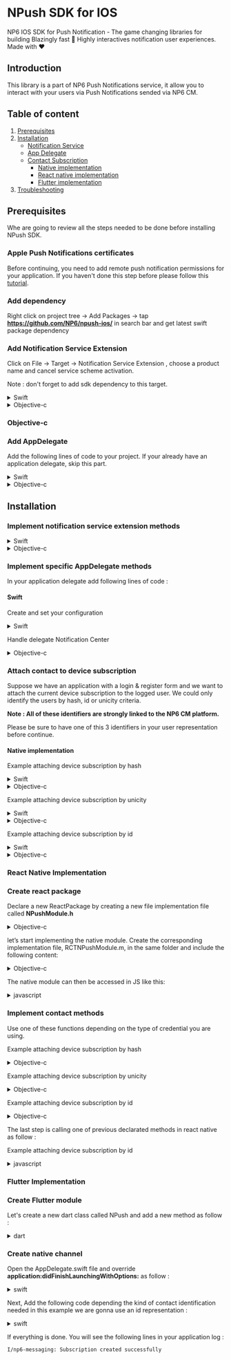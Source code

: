# NPush SDK for IOS 
NP6 IOS SDK for Push Notification - The game changing libraries for building Blazingly fast 🚀 Highly interactives notification user experiences. Made with ❤️ 

## Introduction 
This library is a part of NP6 Push Notifications service, it allow you to interact with your users via Push Notifications sended via NP6 CM. 

## Table of content
1.	[Prerequisites](https://github.com/NP6/npush-ios#prerequisites)
2.	[Installation](https://github.com/NP6/npush-ios#installation)
    * [Notification Service]()
    * [App Delegate]()
    * [Contact Subscription]()
        * [Native implementation]()
        * [React native implementation](https://github.com/NP6/npush-ios/#react-native-implementation)
        * [Flutter implementation]()
3.	[Troubleshooting]()


## Prerequisites
Whe are going to review all the steps needed to be done before installing NPush SDK.


### Apple Push Notifications certificates

Before continuing, you need to add remote push notification permissions for your application. If you haven't done this step before please follow this 
[tutorial]().

### Add dependency 

Right click on project tree -> Add Packages -> tap **https://github.com/NP6/npush-ios/** in search bar
and get latest swift package dependency


### Add Notification Service Extension

Click on File -> Target -> Notification Service Extension , choose a product name and cancel service scheme activation. 


Note : don't forget to add sdk dependency to this target. 

<details>

<summary>Swift</summary>
    
```swift
class NotificationService: UNNotificationServiceExtension {

    var contentHandler: ((UNNotificationContent) -> Void)?

    override func didReceive(_ request: UNNotificationRequest, withContentHandler contentHandler: @escaping (UNNotificationContent) -> Void) {
        self.contentHandler = contentHandler
        
        NPush.instance.didReceive(request: request, contentHandler: contentHandler)
    }
}
```

</details>
                        
<details>

<summary>Objective-c</summary>
    
```objective-c

#import "NotificationService.h"

@interface NotificationService ()

@property (nonatomic, strong) void (^contentHandler)(UNNotificationContent *contentToDeliver);
@property (nonatomic, strong) UNMutableNotificationContent *bestAttemptContent;

@end

@implementation NotificationService

- (void)didReceiveNotificationRequest:(UNNotificationRequest *)request withContentHandler:(void (^)(UNNotificationContent * _Nonnull))contentHandler {
    self.contentHandler = contentHandler;    
}

@end
```


</details>

 
### Objective-c

### Add AppDelegate 

Add the following lines of code to your project. If your already have an application delegate, skip this part.

<details>

<summary>Swift</summary>
    
    
```swift 
class MyAppDelegate: NSObject, UIApplicationDelegate, UNUserNotificationCenterDelegate {    
    func application(_ application: UIApplication, didFinishLaunchingWithOptions launchOptions: [UIApplication.LaunchOptionsKey : Any]? = nil) -> Bool {
        UNUserNotificationCenter.current().delegate = self
        return true;
    }
}

@main
struct demoApp: App {
    
    @UIApplicationDelegateAdaptor(MyApplicationDelegate.self) var appDelegate
    
    ...
}
```

</details>

<details>

<summary>Objective-c</summary>

```objective-c 
@interface AppDelegate () <UNUserNotificationCenterDelegate>

@end

@implementation AppDelegate


- (BOOL)application:(UIApplication *)application didFinishLaunchingWithOptions:(NSDictionary *)launchOptions {
    return YES;
}


@end
```    
    
</details>



## Installation 

### Implement notification service extension methods

<details>

<summary>Swift</summary>
    
```swift 
...
    var contentHandler: ((UNNotificationContent) -> Void)?

    override func didReceive(_ request: UNNotificationRequest, withContentHandler contentHandler: @escaping (UNNotificationContent) -> Void) {
        self.contentHandler = contentHandler
        
        NPush.instance.didReceive(request: request, contentHandler: contentHandler)
    }
    
    ...

```
    
</details>

<details>

<summary>Objective-c</summary>

```objective-c
@interface NotificationService ()

@property (nonatomic, strong) void (^contentHandler)(UNNotificationContent *contentToDeliver);

@end

@implementation NotificationService

- (void)didReceiveNotificationRequest:(UNNotificationRequest *)request withContentHandler:(void (^)(UNNotificationContent * _Nonnull))contentHandler {
    self.contentHandler = contentHandler;
    NPush *npush = [NPush instance];
    [npush didReceiveWithRequest:request contentHandler: contentHandler];

}

@end
```

</details>

### Implement specific AppDelegate methods

In your application delegate add following lines of code :

#### Swift

Create and set your configuration 

<details>

<summary>Swift</summary>

```swift 
class MyAppDelegate: NSObject, UIApplicationDelegate, UNUserNotificationCenterDelegate {
    
    func application(_ application: UIApplication, didFinishLaunchingWithOptions launchOptions: [UIApplication.LaunchOptionsKey : Any]? = nil) -> Bool {
      NPush.requestNotificationAuthorization(application)
      
      let config = Config("<identity>", application: UUID(uuidString: "<application-id>") ?? throw ...)
      NPush.instance.InitWithConfig(config: config)

      return true;
    }
    
    ...
}

```

</details>

Handle delegate Notification Center  

<details>

<summary>Objective-c</summary>
```swift 
class MyAppDelegate: NSObject, UIApplicationDelegate, UNUserNotificationCenterDelegate {
    
    ...
        func application(_ application: UIApplication, didReceiveRemoteNotification userInfo: [AnyHashable : Any], fetchCompletionHandler completionHandler: @escaping (UIBackgroundFetchResult) -> Void) {
        defer {
            completionHandler(.newData)
        }
        NPush.instance.willPresent(userInfo)
    }
    
    func userNotificationCenter(_ center: UNUserNotificationCenter, didReceive response: UNNotificationResponse, withCompletionHandler completionHandler: @escaping () -> Void) {
        defer {
            completionHandler()
        }
        NPush.instance.didReceive(response)
    }
    
    func userNotificationCenter(_ center: UNUserNotificationCenter, willPresent notification: UNNotification, withCompletionHandler completionHandler: @escaping (UNNotificationPresentationOptions) -> Void) {
        defer {
            completionHandler([.badge, .alert])
        }
        NPush.instance.willPresent(notification.request.content.userInfo)
    }
    
    func application(_ application: UIApplication, didRegisterForRemoteNotificationsWithDeviceToken deviceToken: Data) {
        NPush.instance.SetToken(deviceToken: deviceToken)

    }
    
    ...
}

```


</details>

<details>

<summary>Objective-c</summary>

```objective-c

@import npush; // Add sdk dependencie 

@interface AppDelegate () <UNUserNotificationCenterDelegate>


@end


@implementation AppDelegate


- (BOOL)application:(UIApplication *)application didFinishLaunchingWithOptions:(NSDictionary *)launchOptions {

    // Request notifications authorizations 
    [NPush requestNotificationAuthorization:application];

    [[UIApplication sharedApplication] registerForRemoteNotifications];


    NSUUID *uuid = [[NSUUID UUID] initWithUUIDString:@"<application-id>"];

    Config* config = [[Config alloc] init:@"<identity>" application: uuid];
    
    NPush *npush = [NPush instance];
    
    [npush InitWithConfigWithConfig:config];
    return YES;
}

- (void)application:(UIApplication*)app didRegisterForRemoteNotificationsWithDeviceToken:(NSData*)devToken
{
    [NPush SetTokenWithDeviceToken:devToken];
}

- (void)application:(UIApplication *)application didReceiveRemoteNotification:(NSDictionary *)userInfo fetchCompletionHandler:(void (^)(UIBackgroundFetchResult))completionHandler
{
    [NPush willPresent:userInfo];
    completionHandler(UIBackgroundFetchResultNewData);
}

- (void)userNotificationCenter:(UNUserNotificationCenter *)center willPresentNotification:(UNNotification *)notification withCompletionHandler:(void (^)(UNNotificationPresentationOptions))completionHandler
{
    [NPush willPresent:notification.request.content.userInfo];
    completionHandler(UNAuthorizationOptionAlert | UNAuthorizationOptionBadge);
}

- (void)userNotificationCenter:(UNUserNotificationCenter *)center didReceiveNotificationResponse:(UNNotificationResponse *)response withCompletionHandler:(void (^)(void))completionHandler
{
    [NPush didReceive:response];
    completionHandler();
}

@end
```


</details>

### Attach contact to device subscription 

Suppose we have an application with a login & register form and we want to attach the current device subscription to the logged user.
We could only identify the users by hash, id or unicity criteria. 

**Note : All of these identifiers are strongly linked to the NP6 CM platform.**

Please be sure to have one of this 3 identifiers in your user representation before continue. 

#### Native implementation

Example attaching device subscription by hash

<details>

<summary>Swift</summary>

  ```swift

      NPush.instance.SetContact(type: .HashRepresentation, value: <hash>)

```
</details>
    
<details>

<summary>Objective-c</summary>

```objective-c

    NPush *npush = [NPush instance];

    [npush SetContactWithType :ContactTypeHashRepresentation value:@<hash>];

```

</details>

Example attaching device subscription by unicity

<details>

<summary>Swift</summary>

```swift

      NPush.instance.SetContact(type: .UnicityRepresentation, value:<unicity>)

```

</details>

<details>

<summary>Objective-c</summary>

```objective-c

    NPush *npush = [NPush instance];

    [npush SetContactWithType :ContactTypeUnicityRepresentation value:@<unicity>];

```

</details>

Example attaching device subscription by id

<details>

<summary>Swift</summary>

```swift

      NPush.instance.SetContact(type: .IdRepresentation, value:<id>)

```

</details>

<details>

<summary>Objective-c</summary>

```objective-c

    NPush *npush = [NPush instance];

    [npush SetContactWithType :ContactTypeIdRepresentation value:@<id>];

```

</details>

### React Native Implementation 

### Create react package  

Declare a new ReactPackage by creating a new file implementation file called **NPushModule.h**

<details>

<summary>Objective-c</summary>

```objective-c
#import <React/RCTBridgeModule.h>
@interface RCTNPushModule : NSObject <RCTBridgeModule>
@end
```

</details>

let’s start implementing the native module. Create the corresponding implementation file, RCTNPushModule.m, in the same folder and include the following content:

<details>

<summary>Objective-c</summary>

```objective-c
#import <Foundation/Foundation.h>
#import "RCTNPushModule.h"

@implementation RCTNPushModule

// To export a module named RCTNPushModule
RCT_EXPORT_MODULE(RCTNPushModule);

@end
```

</details>

The native module can then be accessed in JS like this:

<details>

<summary>javascript</summary>

```objective-c
const {NPushModule} = ReactNative.NativeModules;
```

</details>

### Implement contact methods   

Use one of these functions depending on the type of credential you are using.

Example attaching device subscription by hash

<details>

<summary>Objective-c</summary>

```objective-c
RCT_EXPORT_METHOD(setContactByHash:(NSString *)hash)
{
    [npush SetContact :ContactTypeUnicityRepresentation value:@<hash>];
}
```

</details>

 Example attaching device subscription by unicity
 
 <details>

<summary>Objective-c</summary>

```objective-c
RCT_EXPORT_METHOD(setContactByUnicity:(NSString *)unicity)
{
    [npush SetContact :ContactTypeUnicityRepresentation value:@<unicity>];
}
```

</details>

Example attaching device subscription by id
 
<details>

<summary>Objective-c</summary>

```objective-c
RCT_EXPORT_METHOD(setContactById:(NSString *)id)
{
    [npush SetContact :ContactTypeIdRepresentation value:@<id>];
}
```

</details>

The last step is calling one of previous declarated methods in react native as follow :
</details>

Example attaching device subscription by id
 
<details>

<summary>javascript</summary>

``` javascript
// Example using native module attaching device subscription by id 
const {NPushModule} = ReactNative.NativeModules;
...  
 NPushModule.setContactById('000T39KL');
...  

```

</details>

### Flutter Implementation


### Create Flutter module 

Let's create a new dart class called NPush and add a new method as follow : 
<details>

<summary>dart</summary>

```dart
class NPush {
  static const platform = MethodChannel('np6.messaging.npush/contact');

  Future<void> setContactById(String value) async {
    var result = await platform
        .invokeMethod('SetContactWithUnicityValue', {"value": value});

    return result;
  }
}
```

</details>

### Create native channel


Open the AppDelegate.swift file and override **application:didFinishLaunchingWithOptions:** as follow :

<details>

<summary>swift</summary>

```swift
  override func application(
    _ application: UIApplication,
    didFinishLaunchingWithOptions launchOptions: [UIApplication.LaunchOptionsKey: Any]?) -> Bool {

      let controller : FlutterViewController = window?.rootViewController as! FlutterViewController

      let npushChannel = FlutterMethodChannel(name: "np6.messaging.npush/contact", binaryMessenger: controller.binaryMessenger)
      npushChannel.setMethodCallHandler({
      (call: FlutterMethodCall, result: @escaping FlutterResult) -> Void in
      
         
         
      })    
      
      GeneratedPluginRegistrant.register(with: self)
    return super.application(application, didFinishLaunchingWithOptions: launchOptions)
  }
```

</details>

Next, Add the following code depending the kind of contact identification needed in this example we are gonna use an id representation :

<details>

<summary>swift</summary>

```swift
      ...

      npushChannel.setMethodCallHandler({
      (call: FlutterMethodCall, result: @escaping FlutterResult) -> Void in
            
          guard call.method == "SetContactById" else {
            result(FlutterMethodNotImplemented)
            return
          }

          if let args = call.arguments as? Dictionary<String, Any>,
            let value = args["value"] as? String {
            
              NPush.instance.SetContact(type: ContactType.IdRepresentation, value: value)
              
              result(nil)
          } else {
            result(FlutterError.init(code: "errorSetContact", message: "data or format error", details: nil))
          }

      })    
   }
   
   ...

```

</details>


If everything is done. You will see the following lines in your application log :

```
I/np6-messaging: Subscription created successfully
```

